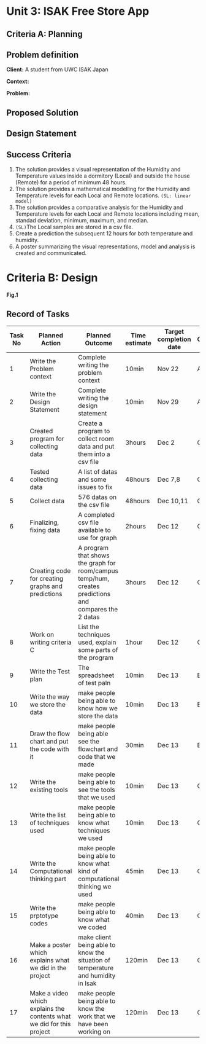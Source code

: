 # Unit 3: ISAK Free Store App
## Criteria A: Planning

## Problem definition
**Client:** A student from UWC ISAK Japan

**Context:** 


**Problem:** 


## Proposed Solution

## Design Statement



## Success Criteria

1. The solution provides a visual representation of the Humidity and Temperature values inside a dormitory (Local) and outside the house (Remote) for a period of minimum 48 hours. 
2. The solution provides a mathematical modelling for the Humidity and Temperature levels for each Local and Remote locations. ```(SL: linear model)```
3. The solution provides a comparative analysis for the Humidity and Temperature levels for each Local and Remote locations including mean, standad deviation, minimum, maximum, and median.
4. ```(SL)```The Local samples are stored in a csv file.
5. Create a prediction the subsequent 12 hours for both temperature and humidity.
6. A poster summarizing the visual representations, model and analysis is created and communicated.










# Criteria B: Design


**Fig.1** 


## Record of Tasks
| Task No | Planned Action                                                | Planned Outcome                                                                                                 | Time estimate | Target completion date | Criterion |
|---------|---------------------------------------------------------------|-----------------------------------------------------------------------------------------------------------------|---------------|------------------------|-----------|
| 1       | Write the Problem context                        |Complete writing the problem context| 10min         | Nov 22                 | A         |
| 2       | Write the Design Statement                        |Complete writing the design statement| 10min         | Nov 29                 | A         |
| 3       | Created program for collecting data                   |   Create a program to collect room data and put them into a csv file   | 3hours         | Dec 2                 | C         |
| 4       | Tested collecting data                     |  A list of datas and some issues to fix | 48hours         | Dec 7,8                 | C         |
| 5       | Collect data                      |576 datas on the csv file  | 48hours         | Dec 10,11                 | C         |
| 6       | Finalizing, fixing data                   |    A completed csv file available to use for graph | 2hours         | Dec 12                 | C         |
| 7       | Creating code for creating graphs and predictions                  |A program that shows the graph for room/campus temp/hum, creates predictions and compares the 2 datas     | 3hours         | Dec 12                 | C         |
| 8       | Work on writing criteria C                  |List the techniques used, explain some parts of the program| 1hour         | Dec 12                 | C         |
| 9       | Write the Test plan     |The spreadsheet of test paln| 10min         | Dec 13                 | B         |
| 10       | Write the way we store the data     |make people being able to know how we store the data| 10min         | Dec 13                 | B | 
| 11       | Draw the flow chart and put the code with it|make people being able see the flowchart and code that we made| 30min         | Dec 13                 | B | 
| 12       | Write the existing tools    |make people being able to see the tools that we used| 10min         | Dec 13                 | C | 
| 13       | Write the list of techniques used     |make people being able to know what techniques we used| 10min         | Dec 13                 | C | 
| 14       | Write the Computational thinking part     |make people being able to know what kind of computational thinking we used| 45min         | Dec 13                 | C | 
| 15       | Write the prptotype codes    |make people being able to know what we coded| 40min         | Dec 13                 | C | 
| 16       | Make a poster which explains what we did in the project    |make client being able to know the situation of temperature and humidity in Isak| 120min         | Dec 13                 | C | 
| 17       | Make a video which explains the contents what we did for this project    |make people being able to know the work that we have been working on| 120min         | Dec 13                 | C | 


